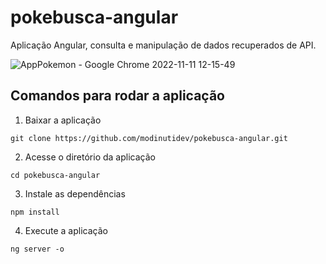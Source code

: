 # pokebusca-angular
Aplicação Angular, consulta e manipulação de dados recuperados de API.

![AppPokemon - Google Chrome 2022-11-11 12-15-49](https://user-images.githubusercontent.com/48818414/201370477-5d4f78f6-e475-4745-b57c-af2813c80408.gif)

## Comandos para rodar a aplicação

1. Baixar a aplicação
```
git clone https://github.com/modinutidev/pokebusca-angular.git
```
2. Acesse o diretório da aplicação
```
cd pokebusca-angular
```
3. Instale as dependências
```
npm install
```
4. Execute a aplicação
```
ng server -o
```

